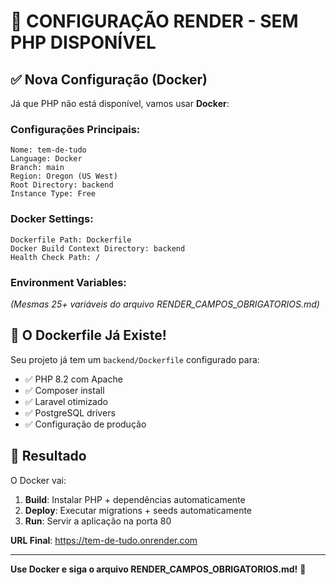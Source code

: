 # 🎯 CONFIGURAÇÃO RENDER - SEM PHP DISPONÍVEL

## ✅ Nova Configuração (Docker)

Já que PHP não está disponível, vamos usar **Docker**:

### **Configurações Principais:**
```
Nome: tem-de-tudo
Language: Docker
Branch: main
Region: Oregon (US West)
Root Directory: backend
Instance Type: Free
```

### **Docker Settings:**
```
Dockerfile Path: Dockerfile
Docker Build Context Directory: backend
Health Check Path: /
```

### **Environment Variables:**
*(Mesmas 25+ variáveis do arquivo RENDER_CAMPOS_OBRIGATORIOS.md)*

## 🐳 O Dockerfile Já Existe!

Seu projeto já tem um `backend/Dockerfile` configurado para:
- ✅ PHP 8.2 com Apache
- ✅ Composer install
- ✅ Laravel otimizado
- ✅ PostgreSQL drivers
- ✅ Configuração de produção

## 🚀 Resultado

O Docker vai:
1. **Build**: Instalar PHP + dependências automaticamente
2. **Deploy**: Executar migrations + seeds automaticamente  
3. **Run**: Servir a aplicação na porta 80

**URL Final**: https://tem-de-tudo.onrender.com

---

**Use Docker e siga o arquivo RENDER_CAMPOS_OBRIGATORIOS.md!** 🎯